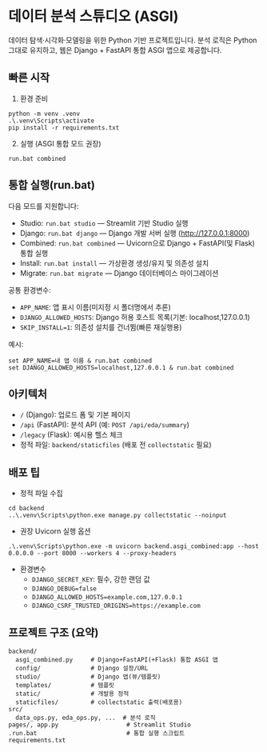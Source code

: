 ﻿# 데이터 분석 스튜디오 (ASGI)

데이터 탐색·시각화·모델링을 위한 Python 기반 프로젝트입니다. 분석 로직은 Python 그대로 유지하고, 웹은 Django + FastAPI 통합 ASGI 앱으로 제공합니다.

## 빠른 시작

1) 환경 준비
```
python -m venv .venv
.\.venv\Scripts\activate
pip install -r requirements.txt
```

2) 실행 (ASGI 통합 모드 권장)
```
run.bat combined
```

## 통합 실행(run.bat)

다음 모드를 지원합니다:

- Studio: `run.bat studio` — Streamlit 기반 Studio 실행
- Django: `run.bat django` — Django 개발 서버 실행 (http://127.0.0.1:8000)
- Combined: `run.bat combined` — Uvicorn으로 Django + FastAPI(및 Flask) 통합 실행
- Install: `run.bat install` — 가상환경 생성/유지 및 의존성 설치
- Migrate: `run.bat migrate` — Django 데이터베이스 마이그레이션

공통 환경변수:
- `APP_NAME`: 앱 표시 이름(미지정 시 폴더명에서 추론)
- `DJANGO_ALLOWED_HOSTS`: Django 허용 호스트 목록(기본: localhost,127.0.0.1)
- `SKIP_INSTALL=1`: 의존성 설치를 건너뜀(빠른 재실행용)

예시:
```
set APP_NAME=내 앱 이름 & run.bat combined
set DJANGO_ALLOWED_HOSTS=localhost,127.0.0.1 & run.bat combined
```

## 아키텍처

- `/` (Django): 업로드 폼 및 기본 페이지
- `/api` (FastAPI): 분석 API (예: `POST /api/eda/summary`)
- `/legacy` (Flask): 예시용 헬스 체크
- 정적 파일: `backend/staticfiles` (배포 전 `collectstatic` 필요)

## 배포 팁

- 정적 파일 수집
```
cd backend
..\.venv\Scripts\python.exe manage.py collectstatic --noinput
```
- 권장 Uvicorn 실행 옵션
```
.\.venv\Scripts\python.exe -m uvicorn backend.asgi_combined:app --host 0.0.0.0 --port 8000 --workers 4 --proxy-headers
```
- 환경변수
  - `DJANGO_SECRET_KEY`: 필수, 강한 랜덤 값
  - `DJANGO_DEBUG=false`
  - `DJANGO_ALLOWED_HOSTS=example.com,127.0.0.1`
  - `DJANGO_CSRF_TRUSTED_ORIGINS=https://example.com`

## 프로젝트 구조 (요약)
```
backend/
  asgi_combined.py     # Django+FastAPI(+Flask) 통합 ASGI 앱
  config/              # Django 설정/URL
  studio/              # Django 앱(뷰/템플릿)
  templates/           # 템플릿
  static/              # 개발용 정적
  staticfiles/         # collectstatic 출력(배포용)
src/
  data_ops.py, eda_ops.py, ...  # 분석 로직
pages/, app.py                   # Streamlit Studio
.run.bat                         # 통합 실행 스크립트
requirements.txt
```
